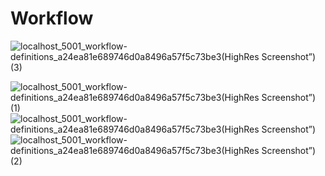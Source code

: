 # Workflow
![localhost_5001_workflow-definitions_a24ea81e689746d0a8496a57f5c73be3(HighRes Screenshot”) (3)](https://user-images.githubusercontent.com/80381121/146933435-05d3c444-d3e4-421a-b97e-62b7c6a8bb86.png)

![localhost_5001_workflow-definitions_a24ea81e689746d0a8496a57f5c73be3(HighRes Screenshot”) (1)](https://user-images.githubusercontent.com/80381121/146934557-615c0519-aae0-4eb9-925a-c05de744f11f.png)
![localhost_5001_workflow-definitions_a24ea81e689746d0a8496a57f5c73be3(HighRes Screenshot”)](https://user-images.githubusercontent.com/80381121/146934560-a2bcd8d3-47d8-49f6-b5cd-a70cee36a638.png)
![localhost_5001_workflow-definitions_a24ea81e689746d0a8496a57f5c73be3(HighRes Screenshot”) (2)](https://user-images.githubusercontent.com/80381121/146934562-d96f6960-060f-4437-8810-fc002cd0dbea.png)
